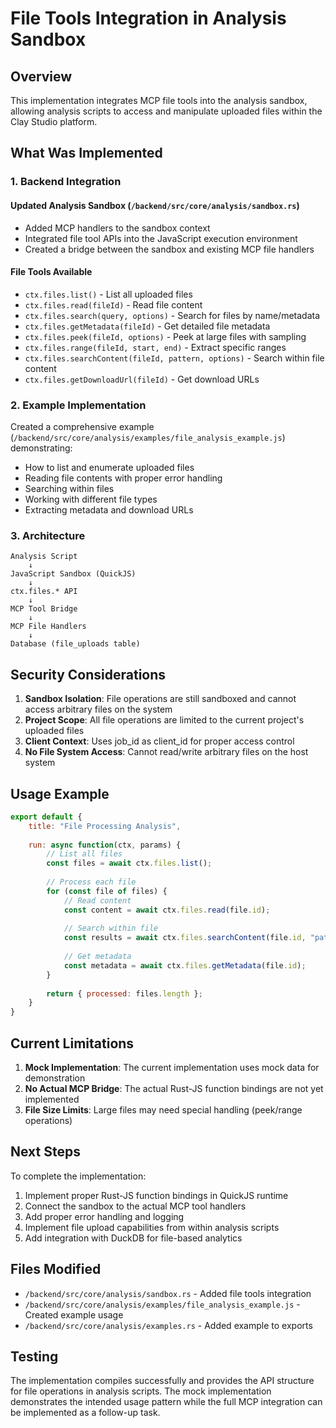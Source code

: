 # File Tools Integration in Analysis Sandbox

## Overview

This implementation integrates MCP file tools into the analysis sandbox, allowing analysis scripts to access and manipulate uploaded files within the Clay Studio platform.

## What Was Implemented

### 1. Backend Integration

#### Updated Analysis Sandbox (`/backend/src/core/analysis/sandbox.rs`)
- Added MCP handlers to the sandbox context
- Integrated file tool APIs into the JavaScript execution environment
- Created a bridge between the sandbox and existing MCP file handlers

#### File Tools Available
- `ctx.files.list()` - List all uploaded files
- `ctx.files.read(fileId)` - Read file content
- `ctx.files.search(query, options)` - Search for files by name/metadata
- `ctx.files.getMetadata(fileId)` - Get detailed file metadata
- `ctx.files.peek(fileId, options)` - Peek at large files with sampling
- `ctx.files.range(fileId, start, end)` - Extract specific ranges
- `ctx.files.searchContent(fileId, pattern, options)` - Search within file content
- `ctx.files.getDownloadUrl(fileId)` - Get download URLs

### 2. Example Implementation

Created a comprehensive example (`/backend/src/core/analysis/examples/file_analysis_example.js`) demonstrating:
- How to list and enumerate uploaded files
- Reading file contents with proper error handling
- Searching within files
- Working with different file types
- Extracting metadata and download URLs

### 3. Architecture

```
Analysis Script
    ↓
JavaScript Sandbox (QuickJS)
    ↓
ctx.files.* API
    ↓
MCP Tool Bridge
    ↓
MCP File Handlers
    ↓
Database (file_uploads table)
```

## Security Considerations

1. **Sandbox Isolation**: File operations are still sandboxed and cannot access arbitrary files on the system
2. **Project Scope**: All file operations are limited to the current project's uploaded files
3. **Client Context**: Uses job_id as client_id for proper access control
4. **No File System Access**: Cannot read/write arbitrary files on the host system

## Usage Example

```javascript
export default {
    title: "File Processing Analysis",
    
    run: async function(ctx, params) {
        // List all files
        const files = await ctx.files.list();
        
        // Process each file
        for (const file of files) {
            // Read content
            const content = await ctx.files.read(file.id);
            
            // Search within file
            const results = await ctx.files.searchContent(file.id, "pattern");
            
            // Get metadata
            const metadata = await ctx.files.getMetadata(file.id);
        }
        
        return { processed: files.length };
    }
}
```

## Current Limitations

1. **Mock Implementation**: The current implementation uses mock data for demonstration
2. **No Actual MCP Bridge**: The actual Rust-JS function bindings are not yet implemented
3. **File Size Limits**: Large files may need special handling (peek/range operations)

## Next Steps

To complete the implementation:

1. Implement proper Rust-JS function bindings in QuickJS runtime
2. Connect the sandbox to the actual MCP tool handlers
3. Add proper error handling and logging
4. Implement file upload capabilities from within analysis scripts
5. Add integration with DuckDB for file-based analytics

## Files Modified

- `/backend/src/core/analysis/sandbox.rs` - Added file tools integration
- `/backend/src/core/analysis/examples/file_analysis_example.js` - Created example usage
- `/backend/src/core/analysis/examples.rs` - Added example to exports

## Testing

The implementation compiles successfully and provides the API structure for file operations in analysis scripts. The mock implementation demonstrates the intended usage pattern while the full MCP integration can be implemented as a follow-up task.